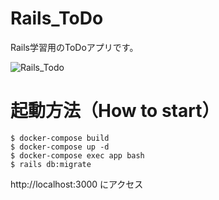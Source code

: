# Rails_ToDo
Rails学習用のToDoアプリです。

![Rails_Todo](images/rails_todo.png)

# 起動方法（How to start）

```
$ docker-compose build
$ docker-compose up -d
$ docker-compose exec app bash
$ rails db:migrate
```
http://localhost:3000 にアクセス